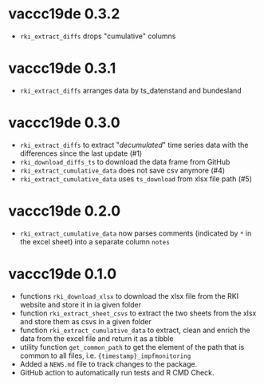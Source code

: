 # vaccc19de 0.3.2
* `rki_extract_diffs` drops "cumulative" columns
# vaccc19de 0.3.1
* `rki_extract_diffs` arranges data by ts_datenstand and bundesland
# vaccc19de 0.3.0
* `rki_extract_diffs` to extract "*decumulated*" time series data with the differences since the last update (#1)
* `rki_download_diffs_ts` to download the data frame from GitHub
* `rki_extract_cumulative_data` does not save csv anymore (#4)
* `rki_extract_cumulative_data` uses `ts_download` from xlsx file path (#5)

# vaccc19de 0.2.0
* `rki_extract_cumulative_data` now parses comments (indicated by `*` in the excel sheet) into a separate column `notes`

# vaccc19de 0.1.0
* functions `rki_download_xlsx` to download the xlsx file from the RKI website and store it in ia given folder
* function `rki_extract_sheet_csvs` to extract the two sheets from the xlsx and store them as csvs in a given folder
* function `rki_extract_cumulative_data` to extract, clean and enrich the data from the excel file and return it as a tibble
* utility function `get_common_path` to get the element of the path that is common to all files, i.e. `{timestamp}_impfmonitoring`
* Added a `NEWS.md` file to track changes to the package.
* GitHub action to automatically run tests and R CMD Check. 

